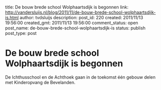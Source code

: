 title: De bouw brede school Wolphaartsdijk is begonnen
link: http://vandersluijs.nl/blog/2011/11/de-bouw-brede-school-wolphaartsdijk-is.html
author: tvdsluijs
description: 
post_id: 220
created: 2011/11/13 19:56:00
created_gmt: 2011/11/13 19:56:00
comment_status: open
post_name: de-bouw-brede-school-wolphaartsdijk-is
status: publish
post_type: post

# De bouw brede school Wolphaartsdijk is begonnen

De Ichthusschool en de Achthoek gaan in de toekomst één gebouw delen met Kinderopvang de Bevelanden.